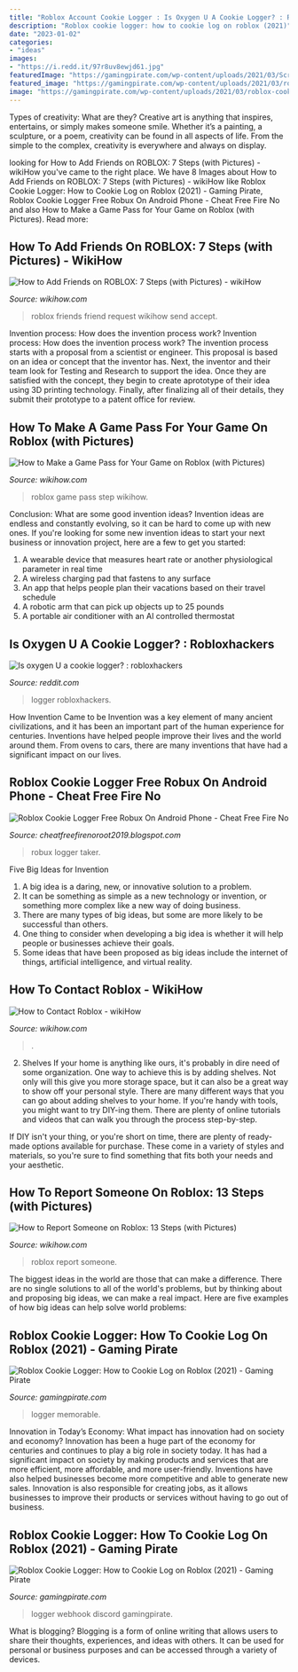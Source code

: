 ```yaml
---
title: "Roblox Account Cookie Logger : Is Oxygen U A Cookie Logger? : Robloxhackers"
description: "Roblox cookie logger: how to cookie log on roblox (2021)"
date: "2023-01-02"
categories:
- "ideas"
images:
- "https://i.redd.it/97r8uv8ewjd61.jpg"
featuredImage: "https://gamingpirate.com/wp-content/uploads/2021/03/Screenshot_20210320_192355-585x322.jpg"
featured_image: "https://gamingpirate.com/wp-content/uploads/2021/03/roblox-cookie-logger2-1536x866.jpg"
image: "https://gamingpirate.com/wp-content/uploads/2021/03/roblox-cookie-logger2-1536x866.jpg"
---
```



Types of creativity: What are they?
Creative art is anything that inspires, entertains, or simply makes someone smile. Whether it’s a painting, a sculpture, or a poem, creativity can be found in all aspects of life. From the simple to the complex, creativity is everywhere and always on display.

	

		
looking for How to Add Friends on ROBLOX: 7 Steps (with Pictures) - wikiHow you've came to the right place. We have 8 Images about How to Add Friends on ROBLOX: 7 Steps (with Pictures) - wikiHow like Roblox Cookie Logger: How to Cookie Log on Roblox (2021) - Gaming Pirate, Roblox Cookie Logger Free Robux On Android Phone - Cheat Free Fire No and also How to Make a Game Pass for Your Game on Roblox (with Pictures). Read more:
		
    
## How To Add Friends On ROBLOX: 7 Steps (with Pictures) - WikiHow

<img loading=lazy src="https://www.wikihow.com/images/1/1d/Get-Friends-on-ROBLOX-Step-7.jpg" onerror="this.onerror=null;this.src='https://tse3.mm.bing.net/th?id=OIP.IH-lK9722Wl7YuyMbf_HkAHaFj&amp;pid=15.1';" alt="How to Add Friends on ROBLOX: 7 Steps (with Pictures) - wikiHow">

_Source: wikihow.com_

>roblox friends friend request wikihow send accept. 

	

Invention process: How does the invention process work?
Invention process: How does the invention process work?
The invention process starts with a proposal from a scientist or engineer. This proposal is based on an idea or concept that the inventor has. Next, the inventor and their team look for Testing and Research to support the idea. Once they are satisfied with the concept, they begin to create aprototype of their idea using 3D printing technology. Finally, after finalizing all of their details, they submit their prototype to a patent office for review.

    
## How To Make A Game Pass For Your Game On Roblox (with Pictures)

<img loading=lazy src="https://www.wikihow.com/images/8/8c/Make-a-Game-Pass-for-Your-Game-on-Roblox-Step-11.jpg" onerror="this.onerror=null;this.src='https://tse3.mm.bing.net/th?id=OIP.zAYkRFR-EglEvhkTywmOdQHaFm&amp;pid=15.1';" alt="How to Make a Game Pass for Your Game on Roblox (with Pictures)">

_Source: wikihow.com_

>roblox game pass step wikihow. 

	

Conclusion: What are some good invention ideas?
Invention ideas are endless and constantly evolving, so it can be hard to come up with new ones. If you're looking for some new invention ideas to start your next business or innovation project, here are a few to get you started: 
1. A wearable device that measures heart rate or another physiological parameter in real time 
2. A wireless charging pad that fastens to any surface 
3. An app that helps people plan their vacations based on their travel schedule 
4. A robotic arm that can pick up objects up to 25 pounds 
5. A portable air conditioner with an AI controlled thermostat 

    
## Is Oxygen U A Cookie Logger? : Robloxhackers

<img loading=lazy src="https://i.redd.it/97r8uv8ewjd61.jpg" onerror="this.onerror=null;this.src='https://tse2.mm.bing.net/th?id=OIP.lKgKMqZRYe7N6IVtsLMkNQHaFI&amp;pid=15.1';" alt="Is oxygen U a cookie logger? : robloxhackers">

_Source: reddit.com_

>logger robloxhackers. 

	

How Invention Came to be
Invention was a key element of many ancient civilizations, and it has been an important part of the human experience for centuries. Inventions have helped people improve their lives and the world around them. From ovens to cars, there are many inventions that have had a significant impact on our lives.

    
## Roblox Cookie Logger Free Robux On Android Phone - Cheat Free Fire No

<img loading=lazy src="http://i.imgur.com/9CPWqTs.png" onerror="this.onerror=null;this.src='https://tse4.mm.bing.net/th?id=OIP.MiuQqsPQ-h6kxJdkZajsbgHaFk&amp;pid=15.1';" alt="Roblox Cookie Logger Free Robux On Android Phone - Cheat Free Fire No">

_Source: cheatfreefirenoroot2019.blogspot.com_

>robux logger taker. 

	

Five Big Ideas for Invention
1. A big idea is a daring, new, or innovative solution to a problem. 
2. It can be something as simple as a new technology or invention, or something more complex like a new way of doing business. 
3. There are many types of big ideas, but some are more likely to be successful than others. 
4. One thing to consider when developing a big idea is whether it will help people or businesses achieve their goals. 
5. Some ideas that have been proposed as big ideas include the internet of things, artificial intelligence, and virtual reality.

    
## How To Contact Roblox - WikiHow

<img loading=lazy src="https://www.wikihow.com/images/5/51/Contact-Roblox-Step-11-Version-2.jpg" onerror="this.onerror=null;this.src='https://tse3.mm.bing.net/th?id=OIP.xdZ6gFaN0legTytHtT_QawHaFj&amp;pid=15.1';" alt="How to Contact Roblox - wikiHow">

_Source: wikihow.com_

>. 

	

2. Shelves
If your home is anything like ours, it's probably in dire need of some organization. One way to achieve this is by adding shelves. Not only will this give you more storage space, but it can also be a great way to show off your personal style.
There are many different ways that you can go about adding shelves to your home. If you're handy with tools, you might want to try DIY-ing them. There are plenty of online tutorials and videos that can walk you through the process step-by-step.

If DIY isn't your thing, or you're short on time, there are plenty of ready-made options available for purchase. These come in a variety of styles and materials, so you're sure to find something that fits both your needs and your aesthetic.

    
## How To Report Someone On Roblox: 13 Steps (with Pictures)

<img loading=lazy src="https://www.wikihow.com/images/9/94/Report-Someone-on-Roblox-Step-13.jpg" onerror="this.onerror=null;this.src='https://tse1.mm.bing.net/th?id=OIP.8OyMksaDD9OjsCTfHXyeMwHaFj&amp;pid=15.1';" alt="How to Report Someone on Roblox: 13 Steps (with Pictures)">

_Source: wikihow.com_

>roblox report someone. 

	

The biggest ideas in the world are those that can make a difference. There are no single solutions to all of the world's problems, but by thinking about and proposing big ideas, we can make a real impact. Here are five examples of how big ideas can help solve world problems:

    
## Roblox Cookie Logger: How To Cookie Log On Roblox (2021) - Gaming Pirate

<img loading=lazy src="https://gamingpirate.com/wp-content/uploads/2021/03/Screenshot_20210320_192355-585x322.jpg" onerror="this.onerror=null;this.src='https://tse3.mm.bing.net/th?id=OIP.VNrIWt0LlsnI5Nr8ReYa2gHaEE&amp;pid=15.1';" alt="Roblox Cookie Logger: How to Cookie Log on Roblox (2021) - Gaming Pirate">

_Source: gamingpirate.com_

>logger memorable. 

	

Innovation in Today’s Economy: What impact has innovation had on society and economy?
Innovation has been a huge part of the economy for centuries and continues to play a big role in society today. It has had a significant impact on society by making products and services that are more efficient, more affordable, and more user-friendly. Inventions have also helped businesses become more competitive and able to generate new sales. Innovation is also responsible for creating jobs, as it allows businesses to improve their products or services without having to go out of business.

    
## Roblox Cookie Logger: How To Cookie Log On Roblox (2021) - Gaming Pirate

<img loading=lazy src="https://gamingpirate.com/wp-content/uploads/2021/03/roblox-cookie-logger2-1536x866.jpg" onerror="this.onerror=null;this.src='https://tse2.mm.bing.net/th?id=OIP.4omnyn3KUoJM7nGH_jXH-QHaEL&amp;pid=15.1';" alt="Roblox Cookie Logger: How to Cookie Log on Roblox (2021) - Gaming Pirate">

_Source: gamingpirate.com_

>logger webhook discord gamingpirate. 

	

What is blogging?
Blogging is a form of online writing that allows users to share their thoughts, experiences, and ideas with others. It can be used for personal or business purposes and can be accessed through a variety of devices.


